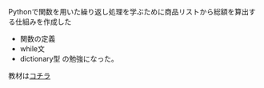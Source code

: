 Pythonで関数を用いた繰り返し処理を学ぶために商品リストから総額を算出する仕組みを作成した

- 関数の定義
- while文
- dictionary型
の勉強になった。

教材は[コチラ](https://axross-recipe.com/recipes/294)
